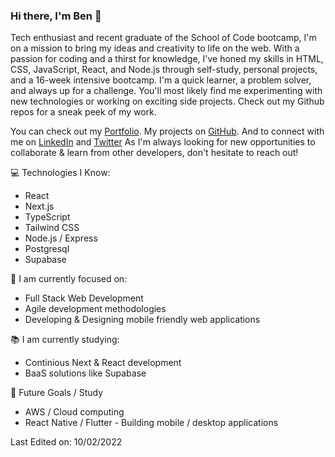 ### Hi there, I'm Ben 👋 

Tech enthusiast and recent graduate of the School of Code bootcamp, I'm on a mission to bring my ideas and creativity to life on the web. With a passion for coding and a thirst for knowledge, I've honed my skills in HTML, CSS, JavaScript, React, and Node.js through self-study, personal projects, and a 16-week intensive bootcamp. I'm a quick learner, a problem solver, and always up for a challenge. You'll most likely find me experimenting with new technologies or working on exciting side projects. Check out my Github repos for a sneak peek of my work.

You can check out my [Portfolio](https://bennyfreemantle.netlify.app/). My projects on [GitHub](https://github.com/bennyfreemantle?tab=repositories). And to connect with me on [LinkedIn](https://www.linkedin.com/in/ben-freemantle/) and [Twitter](https://twitter.com/bennyfreemantle) As I'm always looking for new opportunities to collaborate & learn from other developers, don't hesitate to reach out!

:computer: Technologies I Know:
- React
- Next.js
- TypeScript
- Tailwind CSS
- Node.js / Express
- Postgresql
- Supabase

:telescope: I am currently focused on:
- Full Stack Web Development
- Agile development methodologies
- Developing & Designing mobile friendly web applications

:books: I am currently studying:
- Continious Next & React development
- BaaS solutions like Supabase

:crystal_ball: Future Goals / Study
- AWS / Cloud computing
- React Native / Flutter - Building mobile / desktop applications

Last Edited on: 10/02/2022
